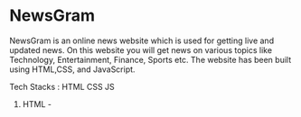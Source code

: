 # NewsGram

NewsGram is an online news website which is used for getting live and updated news.
On this website you will get news on various topics like Technology, Entertainment, Finance, Sports etc.
The website has been built using HTML,CSS, and JavaScript.

Tech Stacks :
HTML
CSS
JS

1) HTML - 
